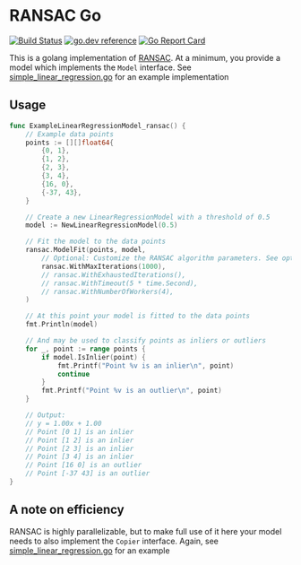 # RANSAC Go

[![Build Status](https://github.com/charlysotelo/ransac/actions/workflows/tests.yaml/badge.svg?branch=main)](https://github.com/charlysotelo/ransac/actions/workflows/tests.yaml?query=branch%3Amain)
[![go.dev reference](https://pkg.go.dev/badge/github.com/charlysotelo/ransac)](https://pkg.go.dev/github.com/charlysotelo/ransac)
[![Go Report Card](https://goreportcard.com/badge/github.com/charlysotelo/ransac)](https://goreportcard.com/report/github.com/charlysotelo/ransac)


This is a golang implementation of [RANSAC](https://en.wikipedia.org/wiki/Random_sample_consensus). At a minimum, you provide a model which implements the `Model` interface. See [simple_linear_regression.go](examples/simple_linear_regression/simple_linear_regression.go) for an example implementation

## Usage
```go
func ExampleLinearRegressionModel_ransac() {
	// Example data points
	points := [][]float64{
		{0, 1},
		{1, 2},
		{2, 3},
		{3, 4},
		{16, 0},
		{-37, 43},
	}

	// Create a new LinearRegressionModel with a threshold of 0.5
	model := NewLinearRegressionModel(0.5)

	// Fit the model to the data points
	ransac.ModelFit(points, model,
		// Optional: Customize the RANSAC algorithm parameters. See options.go for more
		ransac.WithMaxIterations(1000),
		// ransac.WithExhaustedIterations(),
		// ransac.WithTimeout(5 * time.Second),
		// ransac.WithNumberOfWorkers(4),
	)

	// At this point your model is fitted to the data points
	fmt.Println(model)

	// And may be used to classify points as inliers or outliers
	for _, point := range points {
		if model.IsInlier(point) {
			fmt.Printf("Point %v is an inlier\n", point)
			continue
		}
		fmt.Printf("Point %v is an outlier\n", point)
	}

	// Output:
	// y = 1.00x + 1.00
	// Point [0 1] is an inlier
	// Point [1 2] is an inlier
	// Point [2 3] is an inlier
	// Point [3 4] is an inlier
	// Point [16 0] is an outlier
	// Point [-37 43] is an outlier
}
```

## A note on efficiency
RANSAC is highly parallelizable, but to make full use of it here your model needs to also implement the `Copier` interface. Again, see [simple_linear_regression.go](examples/simple_linear_regression/simple_linear_regression.go) for an example
